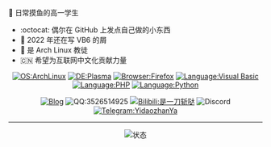 
:star2: 日常摸鱼的高一学生

- :octocat: 偶尔在 GitHub 上发点自己做的小东西
- :put_litter_in_its_place: 2022 年还在写 VB6 的屑
- :penguin: 是 Arch Linux 教徒
- :cn: 希望为互联网中文化贡献力量

<!---放一堆资料卡而懒得写资料 这人屑死了--->

<div align="center">
  
  [![OS:ArchLinux](https://img.shields.io/badge/系统-ArchLinux-blue?style=flat&logo=archlinux)](https://archlinux.org)
  [![DE:Plasma](https://img.shields.io/badge/桌面-Plasma-lightblue?style=flat&logo=KDE)](https://kde.org)
  [![Browser:Firefox](https://img.shields.io/badge/浏览器-Firefox-red?style=flat&logo=firefox)](https://mozilla.org)
  [![Language:Visual Basic](https://img.shields.io/badge/语言-Visual%20Basic-blue?style=flat&logo=visualstudio)](https://visualstudio.microsoft.com/)
  [![Language:PHP](https://img.shields.io/badge/语言-PHP-purple?style=flat&logo=php)](https://php.net)
  [![Language:Python](https://img.shields.io/badge/语言-Python-blue?style=flat&logo=python)](https://python.org)
  
</div>
  

<div align="center">
  
[![Blog](https://img.shields.io/badge/博客-blue?style=flat)](https://blog.yidaozhan.ga)
![QQ:3526514925](https://img.shields.io/badge/QQ-3526514925-yellow?style=flat&logo=tencentqq)
[![Bilibili:是一刀斩哒](https://img.shields.io/badge/Bilibili-是一刀斩哒-pink?style=flat&logo=bilibili)](https://space.bilibili.com/485832788)
![Discord](https://img.shields.io/badge/Discord-YidaozhanYa%238565-blue?style=flat&logo=discord)
[![Telegram:YidaozhanYa](https://img.shields.io/badge/Telegram-YidaozhanYa-cyan?style=flat&logo=telegram)](https://t.me/YidaozhanYa)

</div>

---

<div align="center">
  
![状态](https://github-readme-stats.vercel.app/api?username=YidaozhanYa&locale=cn&show_icons=true)

</div>
